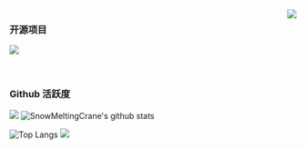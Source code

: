 <img align="right" src="https://count.getloli.com/get/@:Minori-ty?theme=rule34">

<!--
**SnowMeltingCrane/SnowMeltingCrane** is a ✨ _special_ ✨ repository because its `README.md` (this file) appears on your GitHub profile.

Here are some ideas to get you started:

- 🔭 I’m currently working on ...
- 🌱 I’m currently learning ...
- 👯 I’m looking to collaborate on ...
- 🤔 I’m looking for help with ...
- 💬 Ask me about ...
- 📫 How to reach me: ...
- 😄 Pronouns: ...
- ⚡ Fun fact: ...
-->
### 开源项目

[![](https://github-readme-stats.vercel.app/api/pin/?username=Minori-ty&repo=mp4To4K-rust)](https://github.com/Minori-ty/mp4To4K-rust)
<br><br><br>

### Github 活跃度

[![](https://activity-graph.herokuapp.com/graph?username=SnowMeltingCrane&theme=dracula)](https://github.com/ashutosh00710/github-readme-activity-graph)
![SnowMeltingCrane's github stats](https://github-readme-stats.vercel.app/api?username=SnowMeltingCrane&show_icons=true&theme=vue)

![Top Langs](https://github-readme-stats.vercel.app/api/top-langs/?username=SnowMeltingCrane&langs_count=6)
![](https://github-readme-stats.vercel.app/api/top-langs/?username=SnowMeltingCrane&layout=compact&langs_count=6)
